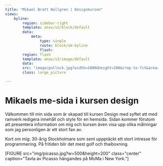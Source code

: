 ```yaml
---
title: "Mikael Bratt Wallgren | Designkursen"
views:
    byline:
        region: sidebar-right
        template: anax/v2/block/default
        data:
            meta:
                type: single
                route: block/om-byline
                flash:
        region: flash
        template: anax/v2/image/default
        data:
        src: "image/pollock.jpg?width=1800&height=200&crop-to-fit&area=10,10,0,10"
        class: large_picture

---
```

Mikaels me-sida i kursen design
=========================

Välkommen till min sida som är skapad till kursen Design med syftet att med ramverk redigera innehåll och style för en hemsida. Sidan kommer förutom att presentera information om mig och kursen även visa upp olika målningar som jag personligen är ett stort fan av.

Kort om mig: 30-årig Stockholmare som sent uppptäckt ett stort intresse för programmering. På fritiden blir det mest golf och thaiboxning.

[FIGURE src="img/picasso.jpg?w=500&height=200" class="center" caption="Tavla av Picasso hängandes på MoMa i New York."]
